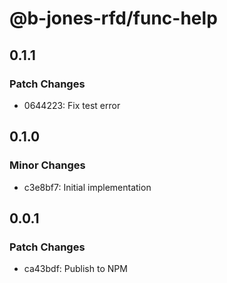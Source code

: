 # @b-jones-rfd/func-help

## 0.1.1

### Patch Changes

- 0644223: Fix test error

## 0.1.0

### Minor Changes

- c3e8bf7: Initial implementation

## 0.0.1

### Patch Changes

- ca43bdf: Publish to NPM
